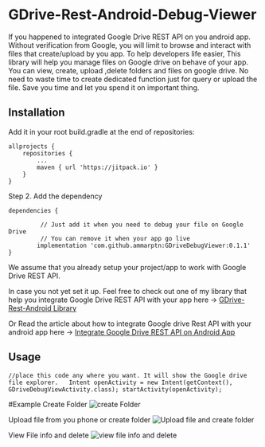 # GDrive-Rest-Android-Debug-Viewer
If you happened to integrated Google Drive REST API on you android app. Without verification from Google, you will limit to browse and interact with files that create/upload by you app. 
To help developers life easier, This library will help you manage files on Google drive on behave of your app. You can view, create, upload ,delete folders and files on google drive.
No need to waste time to create dedicated function just for query or upload the file. Save you time and let you spend it on important thing.



## Installation


Add it in your root build.gradle at the end of repositories:

	allprojects {
		repositories {
			...
			maven { url 'https://jitpack.io' }
		}
	}
Step 2. Add the dependency

	dependencies {
	
             // Just add it when you need to debug your file on Google Drive
             // You can remove it when your app go live
            implementation 'com.github.ammarptn:GDriveDebugViewer:0.1.1'
	}


We assume that you already setup your project/app to work with Google Drive REST API.

In case you not yet set it up. Feel free to check out one of my library that help you integrate Google Drive REST API with your app here -> [GDrive-Rest-Android Library](https://github.com/ammarptn/GDrive-Rest-Android)

Or Read the article about how to integrate Google drive Rest API with your android app here -> [Integrate Google Drive REST API on Android App](https://medium.com/ammarptn/integrate-google-drive-rest-api-on-android-app-bc4ddbd90820) 





## Usage

`
    //place this code any where you want. It will show the Google drive file explorer.  
    Intent openActivity = new Intent(getContext(), GDriveDebugViewActivity.class);
    startActivity(openActivity);
`

#Example
Create Folder
![create Folder](https://raw.githubusercontent.com/ammarptn/GDriveDebugViewer/master/doc_img/create_folder.png "create Folder")

Upload file from you phone or create folder
![Upload file and create folder](https://raw.githubusercontent.com/ammarptn/GDriveDebugViewer/master/doc_img/upload_and_create_folder.png    "upload file and create folder" )  

View File info and delete
![view file info and delete](https://raw.githubusercontent.com/ammarptn/GDriveDebugViewer/master/doc_img/file_info_and_delete.png "View file info and delete" )  










